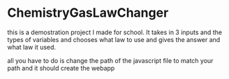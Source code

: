 # ChemistryGasLawChanger
this is a demostration project I made for school. It takes in 3 inputs and the types of variables and chooses what law to use and gives the answer and what law it used.

all you have to do is change the path of the javascript file to match your path and it should create the webapp
